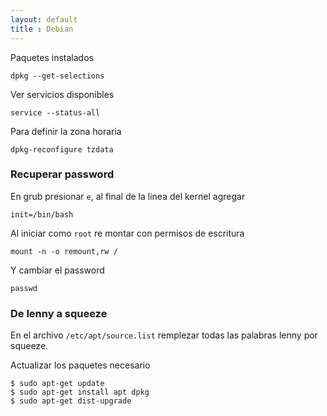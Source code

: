 ```yaml
---
layout: default
title : Debian
---
```

Paquetes instalados

    dpkg --get-selections

Ver servicios disponibles

    service --status-all

Para definir la zona horaria

    dpkg-reconfigure tzdata

### Recuperar password
En grub presionar `e`, al final de la linea del kernel agregar

    init=/bin/bash

Al iniciar como `root` re montar con permisos de escritura

    mount -n -o remount,rw /

Y cambiar el password

    passwd

### De lenny a squeeze
En el archivo `/etc/apt/source.list` remplezar todas las palabras lenny por squeeze.

Actualizar los paquetes necesario

	$ sudo apt-get update
	$ sudo apt-get install apt dpkg
	$ sudo apt-get dist-upgrade

